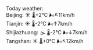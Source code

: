 Today weather:  
Beijing: ☀️   🌡️+2°C 🌬️↖11km/h  
Tianjin: ☀️   🌡️-2°C 🌬️↑7km/h  
Shijiazhuang: 🌫  🌡️-2°C 🌬️↓7km/h  
Tangshan: ☀️   🌡️+0°C 🌬️↖12km/h  
